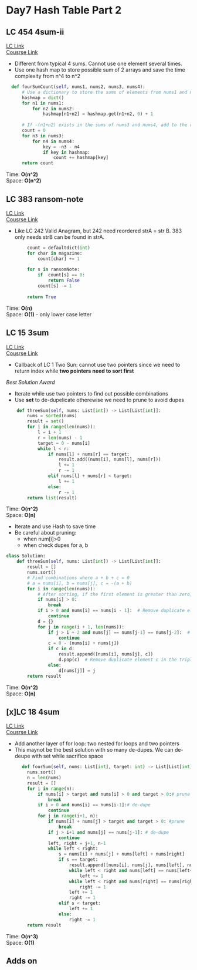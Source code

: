 # Day7 Hash Table Part 2

## LC 454 4sum-ii
[LC Link](https://leetcode.com/problems/4sum-ii/description/)   
[Cousrse Link](https://programmercarl.com/0454.%E5%9B%9B%E6%95%B0%E7%9B%B8%E5%8A%A0II.html)
- Different from typical 4 sums. Cannot use one element several times.
- Use one hash map to store possible sum of 2 arrays and save the time complexity from n^4 to n^2

```python
  def fourSumCount(self, nums1, nums2, nums3, nums4):
      # Use a dictionary to store the sums of elements from nums1 and nums2
      hashmap = dict()
      for n1 in nums1:
          for n2 in nums2:
              hashmap[n1+n2] = hashmap.get(n1+n2, 0) + 1
      
      # If -(n1+n2) exists in the sums of nums3 and nums4, add to the result
      count = 0
      for n3 in nums3:
          for n4 in nums4:
              key = -n3 - n4
              if key in hashmap:
                  count += hashmap[key]
      return count


```
Time: **O(n^2)**   
Space: **O(n^2)**


## LC 383 ransom-note
[LC Link](https://leetcode.com/problems/ransom-note/description/)   
[Cousrse Link](https://programmercarl.com/0383.%E8%B5%8E%E9%87%91%E4%BF%A1.html)  
- Like LC 242 Valid Anagram, but 242 need reordered strA = str B. 383 only needs strB can be found in strA.

```python
        count = defaultdict(int)
        for char in magazine:
            count[char] += 1
            
        for s in ransomNote:
            if  count[s] == 0:
                return False
            count[s] -= 1
       
        return True
```
Time: **O(n)**   
Space: **O(1)**  - only lower case letter


## LC 15 3sum
[LC Link](https://leetcode.com/problems/3sum/description/)   
[Cousrse Link](https://programmercarl.com/0015.%E4%B8%89%E6%95%B0%E4%B9%8B%E5%92%8C.html)  

- Callback of LC 1 Two Sun: cannot use two pointers since we need to return index while **two pointers need to sort first**

_Best Solution Award_
- Iterate while use two pointers to find out possible combinations
- Use **set** to de-dupelicate otherewise we need to prune to avoid dupes
```python
    def threeSum(self, nums: List[int]) -> List[List[int]]:
        nums = sorted(nums)
        result = set()
        for i in range(len(nums)):
            l = i + 1
            r = len(nums) - 1
            target = 0 - nums[i]
            while l < r:
                if nums[l] + nums[r] == target:
                    result.add((nums[i], nums[l], nums[r]))
                    l += 1
                    r -= 1
                elif nums[l] + nums[r] < target:
                    l += 1
                else:
                    r -= 1
        return list(result)
```
Time: **O(n^2)**   
Space: **O(n)**


- Iterate and use Hash to save time 
- Be careful about pruning:
   - when num[i]>0
   - when check dupes for a, b
```python
class Solution:
    def threeSum(self, nums: List[int]) -> List[List[int]]:
        result = []
        nums.sort()
        # Find combinations where a + b + c = 0
        # a = nums[i], b = nums[j], c = -(a + b)
        for i in range(len(nums)):
            # After sorting, if the first element is greater than zero, it's impossible to find a valid triplet
            if nums[i] > 0:
                break
            if i > 0 and nums[i] == nums[i - 1]:  # Remove duplicate element a in the triplet
                continue
            d = {}
            for j in range(i + 1, len(nums)):
                if j > i + 2 and nums[j] == nums[j-1] == nums[j-2]:  # Remove duplicate element b in the triplet
                    continue
                c = 0 - (nums[i] + nums[j])
                if c in d:
                    result.append([nums[i], nums[j], c])
                    d.pop(c)  # Remove duplicate element c in the triplet
                else:
                    d[nums[j]] = j
        return result

```
Time: **O(n^2)**   
Space: **O(n)**



## [x]LC 18 4sum
[LC Link](https://leetcode.com/problems/4sum/description/)   
[Cousrse Link](https://programmercarl.com/0018.%E5%9B%9B%E6%95%B0%E4%B9%8B%E5%92%8C.html)  

- Add another layer of for loop: two nested for loops and two pointers
- This maynot be the best solution with so many de-dupes. We can de-deupe with set while sacrifice space
```python
      def fourSum(self, nums: List[int], target: int) -> List[List[int]]:
        nums.sort()
        n = len(nums)
        result = []
        for i in range(n):
            if nums[i] > target and nums[i] > 0 and target > 0:# prune
                break
            if i > 0 and nums[i] == nums[i-1]:# de-dupe
                continue
            for j in range(i+1, n):
                if nums[i] + nums[j] > target and target > 0: #prune
                    break
                if j > i+1 and nums[j] == nums[j-1]: # de-dupe
                    continue
                left, right = j+1, n-1
                while left < right:
                    s = nums[i] + nums[j] + nums[left] + nums[right]
                    if s == target:
                        result.append([nums[i], nums[j], nums[left], nums[right]])
                        while left < right and nums[left] == nums[left+1]:
                            left += 1
                        while left < right and nums[right] == nums[right-1]:
                            right -= 1
                        left += 1
                        right -= 1
                    elif s < target:
                        left += 1
                    else:
                        right -= 1
        return result
```
Time: **O(n^3)**   
Space: **O(1)**


## Adds on
